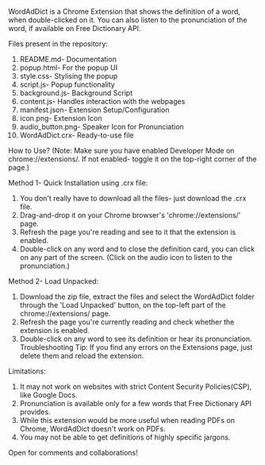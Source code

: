 WordAdDict is a Chrome Extension that shows the definition of a word, when double-clicked on it. You can also listen to the pronunciation of the word, if available on Free Dictionary API.

Files present in the repository:

1. README.md- Documentation
2. popup.html- For the popup UI
3. style.css- Stylising the popup
4. script.js- Popup functionality
5. background.js- Background Script
6. content.js- Handles interaction with the webpages
7. manifest.json- Extension Setup/Configuration
8. icon.png- Extension Icon
9. audio_button.png- Speaker Icon for Pronunciation
10. WordAdDict.crx- Ready-to-use file

How to Use?
(Note: Make sure you have enabled Developer Mode on chrome://extensions/. If not enabled- toggle it on the top-right corner of the page.)

Method 1- Quick Installation using .crx file:
1. You don't really have to download all the files- just download the .crx file.
2. Drag-and-drop it on your Chrome browser's 'chrome://extensions/' page.
3. Refresh the page you're reading and see to it that the extension is enabled.
4. Double-click on any word and to close the definition card, you can click on any part of the screen. (Click on the audio icon to listen to the pronunciation.)

Method 2- Load Unpacked:
1. Download the zip file, extract the files and select the WordAdDict folder through the 'Load Unpacked' button, on the top-left part of the chrome://extensions/ page.
2. Refresh the page you're currently reading and check whether the extension is enabled.
3. Double-click on any word to see its definition or hear its pronunciation.
Troubleshooting Tip: If you find any errors on the Extensions page, just delete them and reload the extension.

Limitations:
1. It may not work on websites with strict Content Security Policies(CSP), like Google Docs.
2. Pronunciation is available only for a few words that Free Dictionary API provides.
3. While this extension would be more useful when reading PDFs on Chrome, WordAdDict doesn't work on PDFs.
4. You may not be able to get definitions of highly specific jargons.

Open for comments and collaborations!

